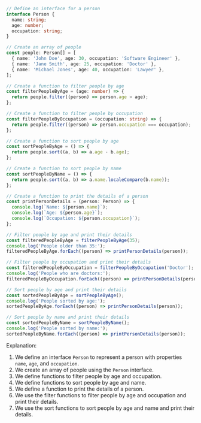 ```typescript
// Define an interface for a person
interface Person {
  name: string;
  age: number;
  occupation: string;
}

// Create an array of people
const people: Person[] = [
  { name: 'John Doe', age: 30, occupation: 'Software Engineer' },
  { name: 'Jane Smith', age: 25, occupation: 'Doctor' },
  { name: 'Michael Jones', age: 40, occupation: 'Lawyer' },
];

// Create a function to filter people by age
const filterPeopleByAge = (age: number) => {
  return people.filter((person) => person.age > age);
};

// Create a function to filter people by occupation
const filterPeopleByOccupation = (occupation: string) => {
  return people.filter((person) => person.occupation === occupation);
};

// Create a function to sort people by age
const sortPeopleByAge = () => {
  return people.sort((a, b) => a.age - b.age);
};

// Create a function to sort people by name
const sortPeopleByName = () => {
  return people.sort((a, b) => a.name.localeCompare(b.name));
};

// Create a function to print the details of a person
const printPersonDetails = (person: Person) => {
  console.log(`Name: ${person.name}`);
  console.log(`Age: ${person.age}`);
  console.log(`Occupation: ${person.occupation}`);
};

// Filter people by age and print their details
const filteredPeopleByAge = filterPeopleByAge(35);
console.log('People older than 35:');
filteredPeopleByAge.forEach((person) => printPersonDetails(person));

// Filter people by occupation and print their details
const filteredPeopleByOccupation = filterPeopleByOccupation('Doctor');
console.log('People who are doctors:');
filteredPeopleByOccupation.forEach((person) => printPersonDetails(person));

// Sort people by age and print their details
const sortedPeopleByAge = sortPeopleByAge();
console.log('People sorted by age:');
sortedPeopleByAge.forEach((person) => printPersonDetails(person));

// Sort people by name and print their details
const sortedPeopleByName = sortPeopleByName();
console.log('People sorted by name:');
sortedPeopleByName.forEach((person) => printPersonDetails(person));
```

Explanation:

1. We define an interface `Person` to represent a person with properties `name`, `age`, and `occupation`.
2. We create an array of people using the `Person` interface.
3. We define functions to filter people by age and occupation.
4. We define functions to sort people by age and name.
5. We define a function to print the details of a person.
6. We use the filter functions to filter people by age and occupation and print their details.
7. We use the sort functions to sort people by age and name and print their details.